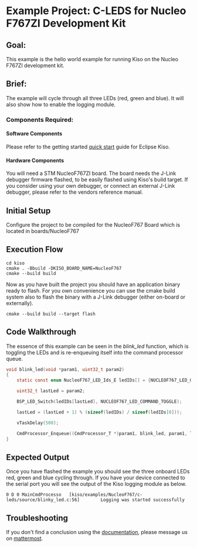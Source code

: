 
# Example Project: C-LEDS for Nucleo F767ZI Development Kit

## Goal:
This example is the hello world example for running Kiso on the Nucleo F767ZI development kit.


## Brief:
The example will cycle through all three LEDs (red, green and blue). It will also show how to enable the logging module.

### Components Required:

#### Software Components
Please refer to the getting started [quick start](http://kiso.rempler.de:1313/user-guide/quick_start.html) guide for Eclipse Kiso. 

#### Hardware Components
You will need a STM NucleoF767ZI board. The board needs the J-Link debugger firmware flashed, to be easily flashed using Kiso's build target.
If you consider using your own debugger, or connect an external J-Link debugger, please refer to the vendors reference manual.


##  Initial Setup
Configure the project to be compiled for the NucleoF767 Board which is located in boards/NucleoF767

## Execution Flow
```
cd kiso
cmake . -Bbuild -DKISO_BOARD_NAME=NucleoF767
cmake --build build
```
Now as you have built the project you should have an application binary ready to flash.
For you own convenience you can use the cmake build system also to flash the binary with a J-Link debugger (either on-board or externally).
```
cmake --build build --target flash
```


## Code Walkthrough

The essence of this example can be seen in the *blink_led* function, which is toggling the LEDs and is re-enqueuing itself into the command processor queue.

```c
void blink_led(void *param1, uint32_t param2)
{
    static const enum NucleoF767_LED_Ids_E ledIDs[] = {NUCLEOF767_LED_GREEN_ID, NUCLEOF767_LED_BLUE_ID, NUCLEOF767_LED_RED_ID};

    uint32_t lastLed = param2;

    BSP_LED_Switch(ledIDs[lastLed], NUCLEOF767_LED_COMMAND_TOGGLE);

    lastLed = (lastLed + 1) % (sizeof(ledIDs) / sizeof(ledIDs[0]));

    vTaskDelay(500);

    CmdProcessor_Enqueue((CmdProcessor_T *)param1, blink_led, param1, lastLed);
}
```

## Expected Output

Once you have flashed the example you should see the three onboard LEDs red, green and blue cycling through. 
If you have your device connected to the serial port you will see the output of the Kiso logging module as below.
```
0 D 0 MainCmdProcesso   [kiso/examples/NucleoF767/c-leds/source/blinky_led.c:56]        Logging was started successfully
```

## Troubleshooting

If you don't find a conclusion using the [documentation](http://http://kiso.rempler.de:1313), please message us on [mattermost](mattermost.eclipse.org/eclipse/channels/kiso).
